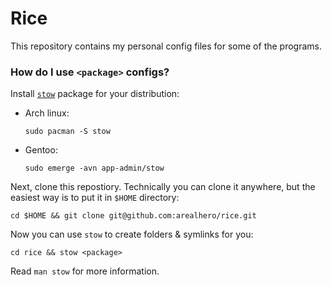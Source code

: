 # Rice

This repository contains my personal config files for some of the programs.

### How do I use `<package>` configs?

Install [`stow`](https://www.gnu.org/software/stow/) package for your
distribution:
- Arch linux:
  ```console
  sudo pacman -S stow
  ```
- Gentoo:
  ```console
  sudo emerge -avn app-admin/stow
  ```

Next, clone this repostiory. Technically you can clone it anywhere, but the
easiest way is to put it in `$HOME` directory:
```
cd $HOME && git clone git@github.com:arealhero/rice.git
```

Now you can use `stow` to create folders & symlinks for you:
```
cd rice && stow <package>
```

Read `man stow` for more information.

